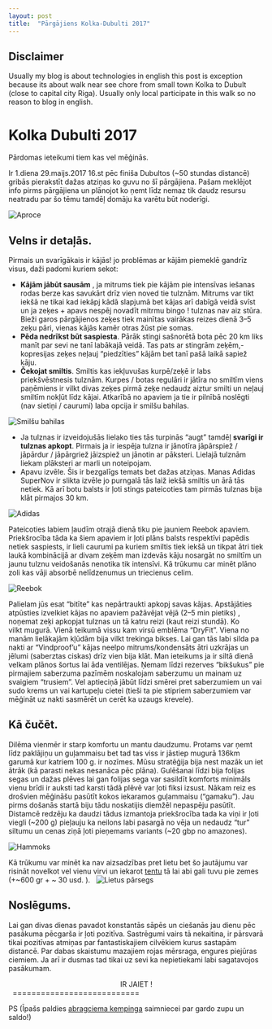 ```yaml
---
layout: post
title:  "Pārgājiens Kolka-Dubulti 2017"
---
```


Disclaimer
-----------
Usually my blog is about technologies in english this post is exception because its about walk near see chore from small town Kolka to Dubult (close to capital city Riga). Usually only local participate in this walk so no reason to blog in english.

Kolka Dubulti 2017
===================

Pārdomas ieteikumi tiem kas vel mēģinās. 

Ir 1.diena 29.maijs.2017 16.st pēc finiša Dubultos (~50 stundas distancē) gribās pierakstīt dažas atziņas ko guvu no šī pārgājiena. Pašam meklējot info pirms pārgājiena un plānojot ko ņemt līdz nemaz tik daudz resursu neatradu par šo tēmu tamdēļ domāju ka varētu būt noderīgi.

![Aproce](/images/2017-06-29-Kolka-Dubulti/20170529_135207_m.jpg)

Velns ir detaļās. 
-----------------

Pirmais un svarīgākais ir kājās! jo problēmas ar kājām piemeklē gandrīz visus, daži padomi kuriem sekot: 
* **Kājām jābūt sausām** , ja mitrums tiek pie kājām pie intensīvas iešanas rodas berze kas savukārt drīz vien noved tie tulznām. Mitrums var tikt iekšā ne tikai kad iekāpj kādā slapjumā bet kājas arī dabīgā veidā svīst un ja zeķes + apavs nespēj novadīt mitrmu bingo ! tulznas nav aiz stūra. Bieži garos pārgājienos zeķes tiek mainītas vairākas reizes dienā 3–5 zeķu pāri, vienas kājās kamēr otras žūst pie somas.
* **Pēda nedrīkst būt saspiesta**. Pārāk stingi sašnorētā bota pēc 20 km liks manīt par sevi ne tanī labākajā veidā. Tas pats ar stingrām zeķēm,- kopresijas zeķes neļauj “piedzīties” kājām bet tanī pašā laikā sapiež kāju.
* **Čekojat smiltis**. Smiltis kas iekļuvušas kurpē/zeķē ir labs priekšvēstnesis tulznām. Kurpes / botas regulāri ir jātīra no smiltīm viens paņēmiens ir vilkt divas zeķes pirmā zeķe nedaudz aiztur smilti un neļauj smiltīm nokļūt līdz kājai. Atkarībā no apaviem ja tie ir pilnībā noslēgti (nav sietiņi / caurumi) laba opcija ir smilšu bahilas.

![Smilšu bahilas](/images/2017-06-29-Kolka-Dubulti/sand_gaiters.jpg)

* Ja tulznas ir izveidojušās lielako ties tās turpinās “augt” tamdēļ **svarīgi ir tulznas apkopt**. Pirmais ja ir iespēja tulzna ir jānotīra jāpārspiež / jāpārdur / jāpārgriež jāizspiež un jānotin ar pāksteri. Lielajā tulznām liekam plāksteri ar marli un noteipojam. 
* Apavu izvēle. Šis ir bezgalīgs temats bet dažas atziņas. Manas Adidas SuperNov ir slikta izvēle jo purngalā tās laiž iekšā smiltis un ārā tās netiek. Kā arī botu balsts ir ļoti stings pateicoties tam pirmās tulznas bija klāt pirmajos 30 km.

![Adidas](/images/2017-06-29-Kolka-Dubulti/adidas.jpg)

Pateicoties labiem ļaudīm otrajā dienā tiku pie jauniem Reebok apaviem. Priekšrocība tāda ka šiem apaviem ir ļoti plāns balsts respektīvi papēdis netiek saspiests, ir lieli caurumi pa kuriem smiltis tiek iekšā un tikpat ātri tiek laukā kombinācijā ar divam zeķēm man izdevās kāju nosargāt no smiltīm un jaunu tulznu veidošanās nenotika tik intensīvi. Kā trūkumu car minēt plāno zoli kas vāji absorbē nelīdzenumus un triecienus celim. 

![Reebok](/images/2017-06-29-Kolka-Dubulti/reebok.jpeg)


Palielam jūs esat “bitīte” kas nepārtraukti apkopj savas kājas. Apstājāties atpūsties izvelkiet kājas no apaviem pažāvējat vējā (2–5 min pietiks) , noņemat zeķi apkopjat tulznas un tā katru reizi (kaut reizi stundā).
Ko vilkt mugurā.
Vienā teikumā vissu kam virsū emblēma “DryFit”. Viena no manām lielākajām kļūdām bija vilkt trekinga bikses. Lai gan tās labi silda pa nakti ar “Vindproof’u” kājas neelpo mitrums/kondensāts ātri uzkrājas un jēlumi (saberztas ciskas) drīz vien bija klāt. Man ieteikums ja ir siltā dienā velkam plānos šortus lai āda ventilējas. Ņemam līdzi rezerves “bikšukus” pie pirmajiem saberzuma pazīmēm noskalojam saberzumu un mainam uz svaigiem “trusiem”. Vel aptieciņā jābūt līdzi smērei pret saberzumiem un vai sudo krems un vai kartupeļu cietei (tieši ta pie stipriem saberzumiem var mēģināt uz nakti sasmērēt un cerēt ka uzaugs krevele).

Kā čučēt. 
---------

Dilēma vienmēr ir starp komfortu un mantu daudzumu. Protams var ņemt līdz paklājiņu un guļammaisu bet tad tas viss ir jāstiep mugurā 136km garumā kur katriem 100 g. ir nozīmes. Mūsu stratēģija bija nest mazāk un iet ātrāk (kā parasti nekas nesanāca pēc plāna). Gulēšanai līdzi bija folijas segas un dažas plēves lai gan folijas sega var sasildīt komforts minimāls vienu brīdi ir auksti tad karsti tādā plēvē var ļoti fiksi izsust. Nākam reiz es drošvien mēģināšu pasūtīt kokos iekaramos guļammaisu (“gamaku”). Jau pirms došanās startā biju tādu noskatijis diemžēl nepaspēju pasūtīt. Distamcē redzēju ka daudzi tādus izmantoja priekšrocība tada  ka viņi ir ļoti viegli (~200 g) pieļauju ka neilons labi pasargā no vēja un nedaudz “tur” siltumu un cenas ziņā ļoti pieņemams variants (~20 gbp no amazones).

![Hammoks](/images/2017-06-29-Kolka-Dubulti/hammock.jpg)

Kā trūkumu var minēt ka nav aizsadzības pret lietu bet šo jautājumu var risināt novelkot vel vienu virvi un iekarot [tentu](https://www.amazon.com/Portable-Lightweight-Waterproof-Shelter-Sunshade/dp/B01ISTXD1W) tā lai abi gali tuvu pie zemes (+~600 gr + ~ 30 usd. ).  
![Lietus pārsegs](/images/2017-06-29-Kolka-Dubulti/tent_trap.jpg)

Noslēgums.
----------

Lai gan divas dienas pavadot konstantās sāpēs un ciešanās jau dienu pēc pasākuma pēcgarša ir ļoti pozitīva. Sastrēgumi vairs tā nekaitina, ir pārsvarā tikai pozitīvas atmiņas par fantastiskajiem cilvēkiem kurus sastapām distancē. Par dabas skaistumu mazajiem rojas mērsraga, engures piejūras ciemiem. Ja arī ir dusmas tad tikai uz sevi ka nepietiekami labi sagatavojos pasākumam. 

<center>IR JAIET !</center> 
===========================

PS (Īpašs paldies [abragciema kempinga](http://www.abragciems.lv) saimniecei par gardo zupu un saldo!)